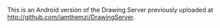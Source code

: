 This is an Android version of the Drawing Server previously uploaded at http://github.com/iamthemzi/DrawingServer.